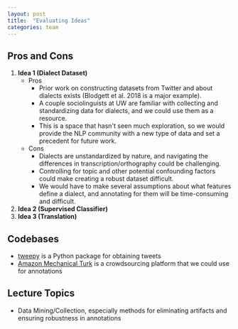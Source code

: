 ```yaml
---
layout: post
title:  "Evaluating Ideas"
categories: team
---
```


## Pros and Cons
1. **Idea 1 (Dialect Dataset)**
    - Pros
        - Prior work on constructing datasets from Twitter and about dialects
          exists (Blodgett et al. 2018 is a major example).
        - A couple sociolinguists at UW are familiar with collecting and
          standardizing data for dialects, and we could use them as a resource.
        - This is a space that hasn't seen much exploration, so we would provide
          the NLP community with a new type of data and set a precedent for
          future work.
    - Cons
        - Dialects are unstandardized by nature, and navigating the differences
          in transcription/orthography could be challenging.
        - Controlling for topic and other potential confounding factors could
          make creating a robust dataset difficult.
        - We would have to make several assumptions about what features define a
          dialect, and annotating for them will be time-consuming and difficult.
2. **Idea 2 (Supervised Classifier)**
3. **Idea 3 (Translation)**

## Codebases
- [tweepy](https://tweepy.org) is a Python package for obtaining tweets
- [Amazon Mechanical Turk](https://mturk.com) is a crowdsourcing platform that
  we could use for annotations


## Lecture Topics
- Data Mining/Collection, especially methods for eliminating artifacts and
  ensuring robustness in annotations

